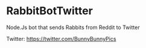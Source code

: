 # RabbitBotTwitter
Node.Js bot that sends Rabbits from Reddit to Twitter

Twitter: https://twitter.com/BunnyBunnyPics